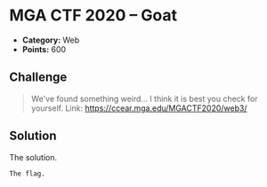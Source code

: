 # MGA CTF 2020 – Goat

* **Category:** Web
* **Points:** 600

## Challenge

> We've found something weird... I think it is best you check for yourself. Link: https://ccear.mga.edu/MGACTF2020/web3/

## Solution

The solution.

```
The flag.
```